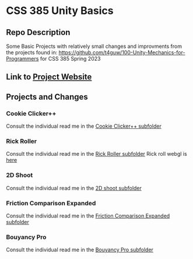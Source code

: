 # CSS 385 Unity Basics
## Repo Description
Some Basic Projects with relatively small changes and improvments from the projects found in: https://github.com/t4guw/100-Unity-Mechanics-for-Programmers for CSS 385 Spring 2023

## Link to [Project Website](https://jeffcaruso.github.io/css385-unityBasics/)

## Projects and Changes
### Cookie Clicker++
Consult the individual read me in the [Cookie Clicker++ subfolder](https://github.com/Jeffcaruso/css385-unityBasics/tree/main/Cookie%20Clicker%2B%2B)

### Rick Roller
Consult the individual read me in the [Rick Roller subfolder](https://github.com/Jeffcaruso/css385-unityBasics/tree/main/Rick%20Roller)
Rick roll webgl is [here](jeffcaruso.github.io/css385-unityBasics/WebGLBuild-RickRoll)


### 2D Shoot
Consult the individual read me in the [2D shoot subfolder](https://github.com/Jeffcaruso/css385-unityBasics/tree/main/2d%20shoot)

### Friction Comparison Expanded
Consult the individual read me in the [Friction Comparison Expanded subfolder](https://github.com/Jeffcaruso/css385-unityBasics/tree/main/Friction%20Comparison%20Expanded)

### Bouyancy Pro
Consult the individual read me in the [Bouyancy Pro subfolder](https://github.com/Jeffcaruso/css385-unityBasics/tree/main/Bouyancy%20Pro)
